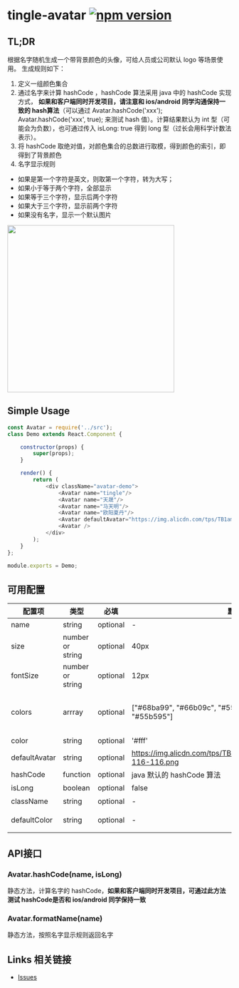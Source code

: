 # tingle-avatar [![npm version](https://badge.fury.io/js/tingle-avatar.svg)](http://badge.fury.io/js/tingle-avatar)

## TL;DR
  根据名字随机生成一个带背景颜色的头像，可给人员或公司默认 logo 等场景使用。
  生成规则如下：
  1. 定义一组颜色集合
  2. 通过名字来计算 hashCode ，hashCode 算法采用 java 中的 hashCode 实现方式， __如果和客户端同时开发项目，请注意和 ios/android 同学沟通保持一致的 hash算法__（可以通过 Avatar.hashCode('xxx'); Avatar.hashCode('xxx', true); 来测试 hash 值）。计算结果默认为 int 型（可能会为负数），也可通过传入 isLong: true 得到 long 型（过长会用科学计数法表示）。
  3. 将 hashCode 取绝对值，对颜色集合的总数进行取模，得到颜色的索引，即得到了背景颜色
  4. 名字显示规则
   * 如果是第一个字符是英文，则取第一个字符，转为大写；
   * 如果小于等于两个字符，全部显示
   * 如果等于三个字符，显示后两个字符
   * 如果大于三个字符，显示前两个字符
   * 如果没有名字，显示一个默认图片

<img src="https://img.alicdn.com/tps/TB1TmsFKpXXXXcbXpXXXXXXXXXX-866-1480.png" width="375"/>

## Simple Usage
```javascript
const Avatar = require('../src');
class Demo extends React.Component {

    constructor(props) {
        super(props);
    }

    render() {
        return (
            <div className="avatar-demo">
                <Avatar name="tingle"/>
                <Avatar name="天晟"/>
                <Avatar name="马天明"/>
                <Avatar name="欧阳夏丹"/>
                <Avatar defaultAvatar="https://img.alicdn.com/tps/TB1amOaKpXXXXbsXVXXXXXXXXXX-144-144.png"/>
                <Avatar />
            </div>
        );
    }
};

module.exports = Demo;
```

## 可用配置

| 配置项 | 类型 | 必填 | 默认值 | 功能/备注 |
|---|---|----|---|----|
|name| string | optional|-|名字|
|size| number or string | optional| 40px |头像大小|
|fontSize| number or string | optional| 12px |字体|
|colors| arrray | optional| ["#68ba99", "#66b09c", "#55a4ae", "#5c9bbb", "#529e92", "#55b595"] | 用来生成背景的颜色集合，可通过 Context.setGloabl({avatarColors: ['red', 'blue']}) 统一进行设置， 也可以通过 props 传入|
|color| string | optional| '#fff' |文字颜色|
|defaultAvatar| string | optional| https://img.alicdn.com/tps/TB1.IgIKpXXXXbgXpXXXXXXXXXX-116-116.png|没有名字是显示的默认头像地址|
|hashCode| function | optional| java 默认的 hashCode 算法 |hashCode 算法|
|isLong| boolean | optional|false|hashCode 的类型|
|className| string |optional|-|自定义头像 class|
|defaultColor| string | optional |-| 固定背景颜色，若传入此参数，则背景颜色为当前参数颜色|


## API接口

### Avatar.hashCode(name, isLong)

静态方法，计算名字的 hashCode，__如果和客户端同时开发项目，可通过此方法测试 hashCode是否和 ios/android 同学保持一致__

### Avatar.formatName(name)

静态方法，按照名字显示规则返回名字


## Links 相关链接

- [Issues](http://github.com/tinglejs/tingle-avatar/issues)

